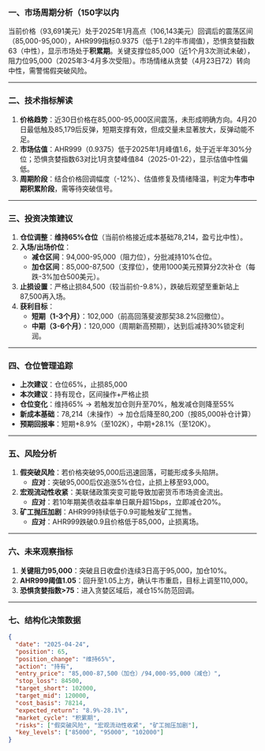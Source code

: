 ### 一、市场周期分析（150字以内  
当前价格（93,691美元）处于2025年1月高点（106,143美元）回调后的震荡区间（85,000-95,000），AHR999指标0.9375（低于1.2的牛市阈值），恐惧贪婪指数63（中性），显示市场处于**积累期**。关键支撑位85,000（近1个月3次测试未破），阻力位95,000（2025年3-4月多次受阻）。市场情绪从贪婪（4月23日72）转向中性，需警惕假突破风险。

---

### 二、技术指标解读  
1. **价格趋势**：近30日价格在85,000-95,000区间震荡，未形成明确方向。4月20日最低触及85,179后反弹，短期支撑有效，但成交量未显著放大，反弹动能不足。  
2. **市场估值**：AHR999（0.9375）低于2025年1月峰值1.6，处于近半年30%分位；恐惧贪婪指数63对比1月贪婪峰值84（2025-01-22），显示估值中性偏低。  
3. **周期阶段**：结合价格回调幅度（-12%）、估值修复及情绪降温，判定为**牛市中期积累阶段**，需等待突破信号。

---

### 三、投资决策建议  
1. **仓位调整**：**维持65%仓位**（当前价格接近成本基础78,214，盈亏比中性）。  
2. **入场/出场价位**：  
   - **减仓区间**：94,000-95,000（阻力位），分批减持10%仓位。  
   - **加仓区间**：85,000-87,500（支撑位），使用1000美元预算分2次补仓（每跌-3%加仓500美元）。  
3. **止损设置**：严格止损84,500（较当前价-9.8%），跌破后观望至重新站上87,500再入场。  
4. **获利目标**：  
   - **短期（1-3个月）**：102,000（前高回落斐波那契38.2%回撤位）。  
   - **中期（3-6个月）**：120,000（周期新高预期），达到后减持30%锁定利润。  

---

### 四、仓位管理追踪  
- **上次建议**：仓位65%，止损85,000  
- **本次建议**：持有现仓，区间操作+严格止损  
- **仓位变化**：维持65% → 若触发加仓则升至70%，触发减仓则降至55%  
- **新成本基础**：78,214（未操作）→ 加仓后降至80,200（按85,000补仓计算）  
- **预期回报率**：短期+8.9%（至102K），中期+28.1%（至120K）。  

---

### 五、风险分析  
1. **假突破风险**：若价格突破95,000后迅速回落，可能形成多头陷阱。  
   - **应对**：突破95,000后仅追涨5%仓位，止损上移至93,000。  
2. **宏观流动性收紧**：美联储政策突变可能导致加密货币市场资金流出。  
   - **应对**：若10年期美债收益率单日飙升超15bps，立即减仓20%。  
3. **矿工抛压加剧**：AHR999持续低于0.9可能触发矿工抛售。  
   - **应对**：AHR999跌破0.9且价格低于85,000，止损离场。  

---

### 六、未来观察指标  
1. **关键阻力95,000**：突破且日收盘价连续3日高于95,000，加仓10%。  
2. **AHR999阈值1.05**：回升至1.05上方，确认牛市重启，目标上调至110,000。  
3. **恐惧贪婪指数>75**：进入贪婪区域后，减仓15%防范回调。  

---

### 七、结构化决策数据  
```json
{
  "date": "2025-04-24",
  "position": 65,
  "position_change": "维持65%",
  "action": "持有",
  "entry_price": "85,000-87,500（加仓）/94,000-95,000（减仓）",
  "stop_loss": 84500,
  "target_short": 102000,
  "target_mid": 120000,
  "cost_basis": 78214,
  "expected_return": "8.9%-28.1%",
  "market_cycle": "积累期",
  "risks": ["假突破风险", "宏观流动性收紧", "矿工抛压加剧"],
  "key_levels": ["85000", "95000", "102000"]
}
```